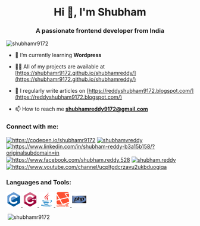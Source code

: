 <h1 align="center">Hi 👋, I'm Shubham</h1>
<h3 align="center">A passionate frontend developer from India</h3>

<p align="left"> <img src="https://komarev.com/ghpvc/?username=shubhamr9172&label=Profile%20views&color=0e75b6&style=flat" alt="shubhamr9172" /> </p>

- 🌱 I’m currently learning **Wordpress**

- 👨‍💻 All of my projects are available at [https://shubhamr9172.github.io/shubhamreddy/](https://shubhamr9172.github.io/shubhamreddy/)

- 📝 I regularly write articles on [https://reddyshubham9172.blogspot.com/](https://reddyshubham9172.blogspot.com/)

- 📫 How to reach me **shubhamreddy9172@gmail.com**

<h3 align="left">Connect with me:</h3>
<p align="left">
<a href="https://codepen.io/https://codepen.io/shubhamr9172" target="blank"><img align="center" src="https://raw.githubusercontent.com/rahuldkjain/github-profile-readme-generator/master/src/images/icons/Social/codepen.svg" alt="https://codepen.io/shubhamr9172" height="30" width="40" /></a>
<a href="https://twitter.com/shubhamvreddy" target="blank"><img align="center" src="https://raw.githubusercontent.com/rahuldkjain/github-profile-readme-generator/master/src/images/icons/Social/twitter.svg" alt="shubhamvreddy" height="30" width="40" /></a>
<a href="https://linkedin.com/in/https://www.linkedin.com/in/shubham-reddy-b3a15b158/?originalsubdomain=in" target="blank"><img align="center" src="https://raw.githubusercontent.com/rahuldkjain/github-profile-readme-generator/master/src/images/icons/Social/linked-in-alt.svg" alt="https://www.linkedin.com/in/shubham-reddy-b3a15b158/?originalsubdomain=in" height="30" width="40" /></a>
<a href="https://fb.com/https://www.facebook.com/shubham.reddy.528" target="blank"><img align="center" src="https://raw.githubusercontent.com/rahuldkjain/github-profile-readme-generator/master/src/images/icons/Social/facebook.svg" alt="https://www.facebook.com/shubham.reddy.528" height="30" width="40" /></a>
<a href="https://instagram.com/shubham.reddy" target="blank"><img align="center" src="https://raw.githubusercontent.com/rahuldkjain/github-profile-readme-generator/master/src/images/icons/Social/instagram.svg" alt="shubham.reddy" height="30" width="40" /></a>
<a href="https://www.youtube.com/c/https://www.youtube.com/channel/ucpltgdcrzavu2ukbduogiqa" target="blank"><img align="center" src="https://raw.githubusercontent.com/rahuldkjain/github-profile-readme-generator/master/src/images/icons/Social/youtube.svg" alt="https://www.youtube.com/channel/ucpltgdcrzavu2ukbduogiqa" height="30" width="40" /></a>
</p>

<h3 align="left">Languages and Tools:</h3>
<p align="left"> <a href="https://www.cprogramming.com/" target="_blank"> <img src="https://raw.githubusercontent.com/devicons/devicon/master/icons/c/c-original.svg" alt="c" width="40" height="40"/> </a> <a href="https://www.w3schools.com/cpp/" target="_blank"> <img src="https://raw.githubusercontent.com/devicons/devicon/master/icons/cplusplus/cplusplus-original.svg" alt="cplusplus" width="40" height="40"/> </a> <a href="https://www.java.com" target="_blank"> <img src="https://raw.githubusercontent.com/devicons/devicon/master/icons/java/java-original.svg" alt="java" width="40" height="40"/> </a> <a href="https://laravel.com/" target="_blank"> <img src="https://raw.githubusercontent.com/devicons/devicon/master/icons/laravel/laravel-plain-wordmark.svg" alt="laravel" width="40" height="40"/> </a> <a href="https://www.php.net" target="_blank"> <img src="https://raw.githubusercontent.com/devicons/devicon/master/icons/php/php-original.svg" alt="php" width="40" height="40"/> </a> </p>

<p>&nbsp;<img align="center" src="https://github-readme-stats.vercel.app/api?username=shubhamr9172&show_icons=true&locale=en" alt="shubhamr9172" /></p>
